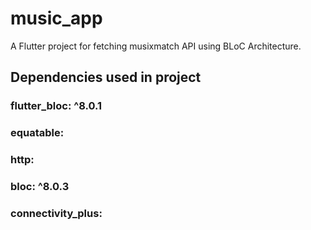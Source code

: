 # music_app

A Flutter project for fetching musixmatch API using BLoC Architecture.

## Dependencies used in project
### flutter_bloc: ^8.0.1
### equatable:
### http:
### bloc: ^8.0.3
### connectivity_plus:


